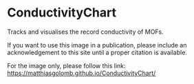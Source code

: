 # ConductivityChart

Tracks and visualises the record conductivity of MOFs.

If you want to use this image in a publication, please include an acknowledgement to this site until a proper citation is available.

For the image only, please follow this link: https://matthiasgolomb.github.io/ConductivityChart/
